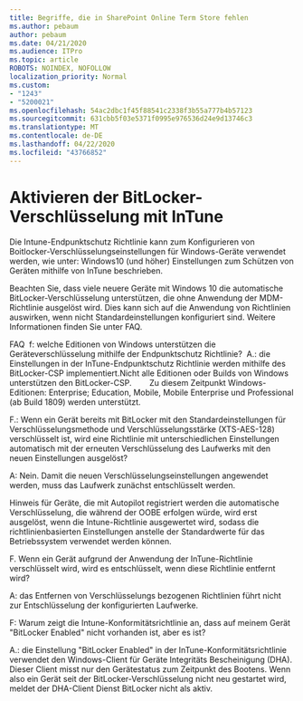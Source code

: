 ```yaml
---
title: Begriffe, die in SharePoint Online Term Store fehlen
ms.author: pebaum
author: pebaum
ms.date: 04/21/2020
ms.audience: ITPro
ms.topic: article
ROBOTS: NOINDEX, NOFOLLOW
localization_priority: Normal
ms.custom:
- "1243"
- "5200021"
ms.openlocfilehash: 54ac2dbc1f45f88541c2338f3b55a777b4b57123
ms.sourcegitcommit: 631cbb5f03e5371f0995e976536d24e9d13746c3
ms.translationtype: MT
ms.contentlocale: de-DE
ms.lasthandoff: 04/22/2020
ms.locfileid: "43766852"
---
```

# <a name="enabling-bitlocker-encryption-with-intune"></a>Aktivieren der BitLocker-Verschlüsselung mit InTune

Die Intune-Endpunktschutz Richtlinie kann zum Konfigurieren von Boitlocker-Verschlüsselungseinstellungen für Windows-Geräte verwendet werden, wie unter: Windows10 (und höher) Einstellungen zum Schützen von Geräten mithilfe von InTune beschrieben.

Beachten Sie, dass viele neuere Geräte mit Windows 10 die automatische BitLocker-Verschlüsselung unterstützen, die ohne Anwendung der MDM-Richtlinie ausgelöst wird. Dies kann sich auf die Anwendung von Richtlinien auswirken, wenn nicht Standardeinstellungen konfiguriert sind. Weitere Informationen finden Sie unter FAQ.


FAQ  f: welche Editionen von Windows unterstützen die Geräteverschlüsselung mithilfe der Endpunktschutz Richtlinie?
 A.: die Einstellungen in der InTune-Endpunktschutz Richtlinie werden mithilfe des BitLocker-CSP implementiert.Nicht alle Editionen oder Builds von Windows unterstützen den BitLocker-CSP. 
      Zu diesem Zeitpunkt Windows-Editionen: Enterprise; Education, Mobile, Mobile Enterprise und Professional (ab Build 1809) werden unterstützt.




F.: Wenn ein Gerät bereits mit BitLocker mit den Standardeinstellungen für Verschlüsselungsmethode und Verschlüsselungsstärke (XTS-AES-128) verschlüsselt ist, wird eine Richtlinie mit unterschiedlichen Einstellungen automatisch mit der erneuten Verschlüsselung des Laufwerks mit den neuen Einstellungen ausgelöst?

A: Nein. Damit die neuen Verschlüsselungseinstellungen angewendet werden, muss das Laufwerk zunächst entschlüsselt werden.

Hinweis für Geräte, die mit Autopilot registriert werden die automatische Verschlüsselung, die während der OOBE erfolgen würde, wird erst ausgelöst, wenn die Intune-Richtlinie ausgewertet wird, sodass die richtlinienbasierten Einstellungen anstelle der Standardwerte für das Betriebssystem verwendet werden können.




F. Wenn ein Gerät aufgrund der Anwendung der InTune-Richtlinie verschlüsselt wird, wird es entschlüsselt, wenn diese Richtlinie entfernt wird?

A: das Entfernen von Verschlüsselungs bezogenen Richtlinien führt nicht zur Entschlüsselung der konfigurierten Laufwerke.




F: Warum zeigt die Intune-Konformitätsrichtlinie an, dass auf meinem Gerät "BitLocker Enabled" nicht vorhanden ist, aber es ist?

A.: die Einstellung "BitLocker Enabled" in der InTune-Konformitätsrichtlinie verwendet den Windows-Client für Geräte Integritäts Bescheinigung (DHA). Dieser Client misst nur den Gerätestatus zum Zeitpunkt des Bootens. Wenn also ein Gerät seit der BitLocker-Verschlüsselung nicht neu gestartet wird, meldet der DHA-Client Dienst BitLocker nicht als aktiv.